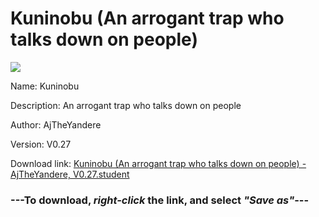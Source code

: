 # Kuninobu (An arrogant trap who talks down on people)

<img src = "https://raw.githubusercontent.com/Arbiter1223/Koukou-Gurashi-Custom-Students/master/Students/Files/Kuninobu%20(An%20arrogant%20trap%20who%20talks%20down%20on%20people).png">

Name: Kuninobu

Description: An arrogant trap who talks down on people

Author: AjTheYandere

Version: V0.27

Download link: <a href="https://raw.githubusercontent.com/Arbiter1223/Koukou-Gurashi-Custom-Students/master/Students/Files/Kuninobu%20(An%20arrogant%20trap%20who%20talks%20down%20on%20people)%20-%20AjTheYandere%2C%20V0.27.student">Kuninobu (An arrogant trap who talks down on people) - AjTheYandere, V0.27.student</a>

### ---**To download, _right-click_ the link, and select _"Save as"_**---


